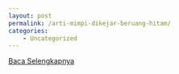 ```yaml
---
layout: post
permalink: /arti-mimpi-dikejar-beruang-hitam/
categories:
    - Uncategorized
---
```


[Baca Selengkapnya](/07)